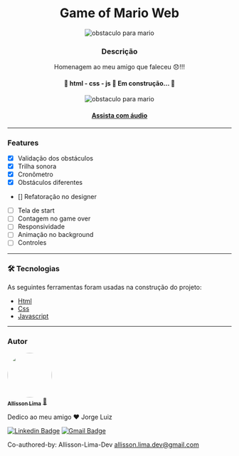 <div align="center">
<h1>Game of Mario Web</h1>

<img
src="/assets/mario.gif"
alt="obstaculo para mario"
class="mario-readme"
/>

</div>
<h3 align="center">Descrição</h3>
<p align="center">Homenagem ao meu amigo que faleceu 😞!!!</p>

<h4 align="center"> 
	🚧  html - css - js 🚀 Em construção...  🚧
</h4>
<div align="center">
<img
          src="/assets/gamer.gif"
          alt="obstaculo para mario"
          class="pipe-obstacle"
        />
</div>
<div align="center">
<h4 style="color: #5477eb;"><a align="center" href="https://youtu.be/GhgkJl4VmkQ">
Assista com áudio</a></h4>
</div>

---

### Features

- [x] Validação dos obstáculos
- [x] Trilha sonora
- [x] Cronômetro
- [x] Obstáculos diferentes
- [] Refatoração no designer
- [ ] Tela de start
- [ ] Contagem no game over
- [ ] Responsividade
- [ ] Animação no background
- [ ] Controles

---

### 🛠 Tecnologias

As seguintes ferramentas foram usadas na construção do projeto:

- [Html](https://developer.mozilla.org/pt-BR/docs/Web/HTML/)
- [Css](https://www.w3schools.com/css/)
- [Javascript](https://developer.mozilla.org/pt-BR/docs/Web/JavaScript)

---

### Autor

<a href="https://www.linkedin.com/in/allisson-lima-3382121b6/">
 <img style="border-radius: 50%;" src="https://avatars.githubusercontent.com/u/82707621?v=4" width="100px;" alt=""/>
 <br />
 <sub><b>Allisson Lima</b></sub></a> <a href="https://www.linkedin.com/in/allisson-lima-3382121b6/" title="Rocketseat">🚀</a>

Dedico ao meu amigo ❤️ Jorge Luiz

[![Linkedin Badge](https://img.shields.io/badge/-Allisson-blue?style=flat-square&logo=Linkedin&logoColor=white&link=https://www.linkedin.com/in/tgmarinho/)](https://www.linkedin.com/in/allisson-lima-3382121b6/)
[![Gmail Badge](https://img.shields.io/badge/-allisson.lima.dev@gmail.com-c14438?style=flat-square&logo=Gmail&logoColor=white&link=mailto:allisson.lima.dev@gmail.com)](mailto:allisson.lima.dev@gmail.com)


Co-authored-by: Allisson-Lima-Dev <allisson.lima.dev@gmail.com>
